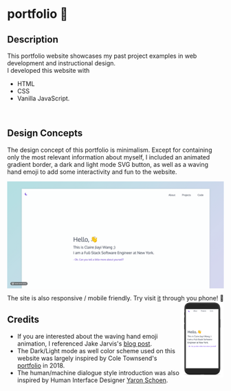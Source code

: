 # portfolio :art:

## Description
This portfolio website showcases my past project examples in web development and instructional design.<br/>
I developed this website with 
* HTML
* CSS
* Vanilla JavaScript. 
</br>


## Design Concepts
The design concept of this portfolio is minimalism. Except for containing only the most relevant information about myself, I included an animated gradient border, a dark and light mode SVG button, as well as a waving hand emoji to add some interactivity and fun to the website.   

<img src="images/index-screenshot.gif" align="center" > 
<br/>


The site is also responsive / mobile friendly. Try visit [it](http://www.jiayiwang.co) through you phone! :iphone: <br/>
<img src="images/iPhoneX-Clay-Frontal-White.png" width="20%" align="right" >



## Credits
* If you are interested about the waving hand emoji animation, I referenced Jake Jarvis's [blog post](https://jarv.is/notes/css-waving-hand-emoji/).
* The Dark/Light mode as well color scheme used on this website was largely inspired by Cole Townsend's [portfolio](https://twnsnd.co/) in 2018. 
* The human/machine dialogue style introduction was also inspired by Human Interface Designer [Yaron Schoen](http://yaronschoen.com/).

